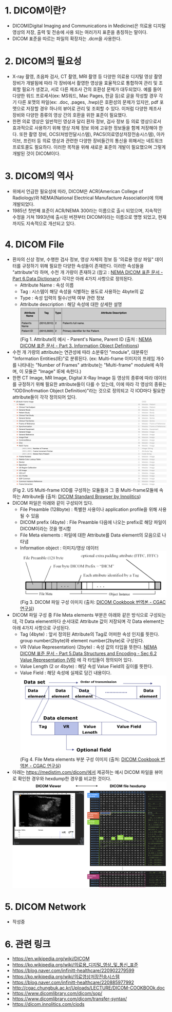 # 1. DICOM이란?
- DICOM(Digital Imaging and Communications in Medicine)은 의료용 디지털 영상의 저장, 출력 및 전송에 사용 되는 여러가지 표준을 총칭하는 말이다.
- DICOM 표준을 따르는 파일의 확장자는 .dcm을 사용한다. 

# 2. DICOM의 필요성
- X-ray 촬영, 초음파 검사, CT 촬영, MRI 촬영 등 다양한 의료용 디지털 영상 촬영 장비가 개발됨에 따라 각 장비에서 촬영한 영상을 효율적으로 통합하여 관리 및 조회할 필요가 생겼고, 서로 다른 제조사 간의 호환성 문제가 대두되었다. 예를 들어 다양한 워드 프로세서(ex: MS워드, Mac Pages, 한글 등)로 글을 작성할 경우 각기 다른 포맷의 파일(ex: .doc, .pages, .hwp)은 호환성의 문제가 있지만, pdf 포맷으로 저장할 경우 하나의 뷰어로 관리 및 조회할 수 있다. 이처럼 다양한 제조사 장비와 다양한 종류의 영상 간의 호환을 위한 표준이 필요했다.
- 한편 의료 영상은 일반적인 영상과 달리 환자 정보, 검사 정보 등 의료 영상으로서 효과적으로 사용하기 위해 영상 자체 정보 외에 고유한 정보들을 함께 저장해야 한다. 또한 촬영 장비, OCS(처방전달시스템), PACS(의료영상저장전송시스템), 아카이브, 프린터 등 의료 영상과 관련한 다양한 장비들간의 통신을 위해서는 네트워크 프로토콜도 필요하다. 이러한 목적을 위해 새로운 표준의 개발이 필요했으며 그렇게 개발된 것이 DICOM이다. 

# 3. DICOM의 역사
- 위에서 언급한 필요성에 따라, DICOM은 ACR(American College of Radiology)와 NEMA(National Electrical Manufacture Association)에 의해 개발되었다.
- 1985년 첫번째 표준이 ACR/NEMA 300라는 이름으로 출시 되었으며, 지속적인 수정을 거쳐 1993년에 출시된 버젼부터 DICOM이라는 이름으로 명명 되었고, 현재까지도 지속적으로 개선되고 있다.

# 4. DICOM File
- 환자의 신상 정보, 수행한 검사 정보, 영상 자체의 정보 등 '의료용 영상 파일" 데이터를 규정하기 위해 필요한 다양한 속성들이 존재한다. 이러한 속성들을 "attribute"라 하며, 수천 개 가량이 존재하고 (참고 : [NEMA DICOM 표준 문서 - Part 6.Data Dictionary](http://dicom.nema.org/Dicom/2011/11_06pu.pdf)) 각각은 아래 4가지 사항으로 정의된다.
    - Attribute Name : 속성 이름
    - Tag : 시스템이 해당 속성을 식별하는 용도로 사용하는 4byte의 값 
    - Type : 속성 입력의 필수/선택 여부 관련 정보 
    - Attribute description : 해당 속성에 대한 상세한 설명
![figure1](./image/figure1.png)
(Fig 1. Attribute의 예시 - Parent's Name, Parent ID (출처 : [NEMA DICOM 표준 문서 - Part 3. Information Object Definitions](http://dicom.nema.org/medical/dicom/2016d/output/chtml/part03/sect_C.2.2.html))
- 수천 개 가량의 attribute는 연관성에 따라 소분류인 "module", 대분류인 "Information Entities(IE)"로 분류된다. (ex: Multi-frame 이미지의 프레임 개수를 나타내는 "Number of Frames" attribute는 "Multi-frame" module에 속하며, 이 모듈은 "Image" IE에 속한다.)
- 한편 CT Image, MR Image, Digital X-Ray Image 등 영상의 종류에 따라 데이터를 규정하기 위해 필요한 attribute들이 다를 수 있는데, 이에 따라 각 영상의 종류는 "IOD(Inofrmation Object Definition)"라는 것으로 정의되고 각 IOD마다 필요한 attribute들이 각각 정의되어 있다. 
![figure2](./image/figure2.png)
(Fig 2. US Multi-frame IOD를 구성하는 모듈들과 그 중 Multi-frame모듈에 속하는 Attribute들 (출처: [DICOM Standard Browser by Innolitics](https://dicom.innolitics.com/ciods))
- DICOM 파일은 아래와 같이 구성되어 있다. 
  - File Preamble (128byte) : 특별한 사용이나 application profile을 위해 사용될 수 있음
  - DICOM prefix (4byte) : File Preamble 다음에 나오는 prefix로 해당 파일이 DICOM이라는 것을 명시함
  - File Meta elements : 파일에 대한 Attribute를 Data element의 모음으로 나타냄 
  - Information object : 이미지/영상 데이터 
![figure3](./image/figure3.png)
(Fig 3. DICOM 파일 구성 이미지 (출처: [DICOM Cookbook 번역본 - CGAC 연구실](http://cgac.chungbuk.ac.kr/Uploads/LECTURE/DICOM-COOKBOOk.doc))
- DICOM 파일 구성 중 File Meta elements 부분은 아래와 같은 방식으로 구성되는데, 각 Data element마다 순서대로 Attribute 값이 저장되며 각 Data element는 아래 4가지 사항으로 구성된다.
    - Tag (4byte) : 앞서 정의된 Attribute의 Tag로 어떠한 속성 인지를 뜻한다. group number(2byte)와 element number(2byte)로 구성된다.
    - VR (Value Representation) (2byte) :  속성 값의 타입을 뜻한다.  [NEMA DICOM 표준 문서 - Part 5.Data Structures and Encoding - Sec 6.2 Value Representation (VR)](http://dicom.nema.org/Dicom/2013/output/chtml/part05/sect_6.2.html) 에 각 타입들이 정의되어 있다.
    - Value Length (2 or 4byte) : 해당 속성 Value Field의 길이를 뜻한다.
    - Value Field : 해당 속성에 실제로 담긴 내용이다.
![figure4](./image/figure4.png)
(Fig 4. File Meta elements 부분 구성 이미지 (출처: [DICOM Cookbook 번역본 - CGAC 연구실](http://cgac.chungbuk.ac.kr/Uploads/LECTURE/DICOM-COOKBOOk.doc))
- 아래는 https://medistim.com/dicom/에서 제공하는 예시 DICOM 파일을 뷰어로 확인한 경우와 hexdump한 경우를 비교한 것이다. 
![dicom_file_hexdump](./image/dicom_file_hexdump.png)
 
  
# 5. DICOM Network
- 작성중 

# 6. 관련 링크 
* https://en.wikipedia.org/wiki/DICOM
* https://ko.wikipedia.org/wiki/의료용_디지털_영상_및_통신_표준
* https://blog.naver.com/infinitt-healthcare/220902279599
* https://ko.wikipedia.org/wiki/의료영상저장전송시스템
* https://blog.naver.com/infinitt-healthcare/220885977992
* http://cgac.chungbuk.ac.kr/Uploads/LECTURE/DICOM-COOKBOOk.doc
* https://www.dicomlibrary.com/dicom/sop/
* https://www.dicomlibrary.com/dicom/transfer-syntax/
* https://dicom.innolitics.com/ciods

